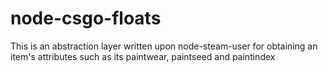 # node-csgo-floats
This is an abstraction layer written upon node-steam-user for obtaining an item's attributes such as its paintwear, paintseed and paintindex
